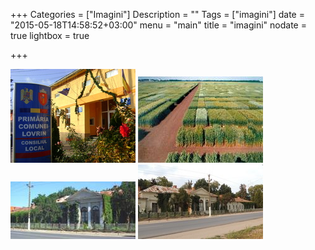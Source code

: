 +++
Categories = ["Imagini"]
Description = ""
Tags = ["imagini"]
date = "2015-05-18T14:58:52+03:00"
menu = "main"
title = "imagini"
nodate = true
lightbox = true

+++

<a href="/photos/despre/1.jpg" title="" data-lightbox="set1" data-title="1"> <img src="/photos/despre/thumb_1.jpg" alt=""></a>
<a href="/photos/despre/2.jpg" title="" data-lightbox="set1" data-title="1"> <img src="/photos/despre/thumb_2.jpg" alt=""></a>
<a href="/photos/despre/3.jpg" title="" data-lightbox="set1" data-title="1"> <img src="/photos/despre/thumb_3.jpg" alt=""></a>
<a href="/photos/despre/4.jpg" title="" data-lightbox="set1" data-title="1"> <img src="/photos/despre/thumb_4.jpg" alt=""></a>
